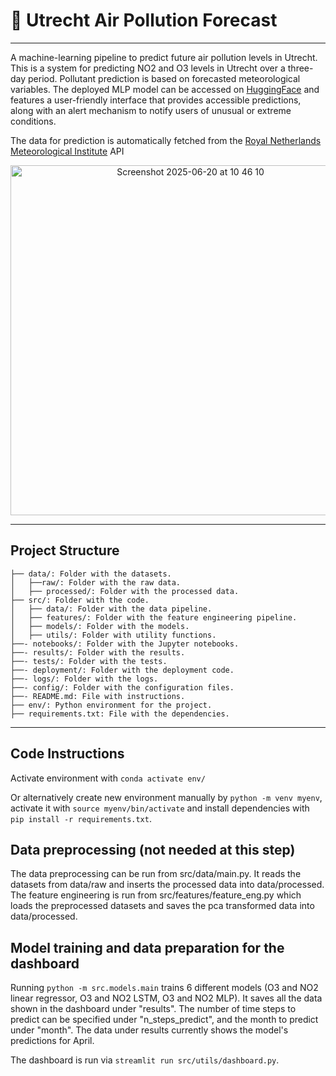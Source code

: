 # 🚦 Utrecht Air Pollution Forecast

---

A machine-learning pipeline to predict future air pollution levels in Utrecht. This is a system for predicting NO2 and O3 levels in Utrecht over a three-day period. Pollutant prediction is based on forecasted meteorological variables. The deployed MLP model can be accessed on [HuggingFace](https://huggingface.co/spaces/MLINPrediction/pollution_prediction) and features a user-friendly interface that provides accessible predictions, along with an alert mechanism to notify users of unusual or extreme conditions.

The data for prediction is automatically fetched from the [Royal Netherlands Meteorological Institute](https://open-meteo.com/en/docs/knmi-api#latitude=52.11&longitude=5.1806&hourly=temperature_2m,dew_point_2m,wind_speed_10m,wind_direction_10m,wind_gusts_10m,sunshine_duration,global_tilted_irradiance&daily=weather_code) API

<div align="center">
  <img width="560" alt="Screenshot 2025-06-20 at 10 46 10" src="https://github.com/user-attachments/assets/5ff23255-5e27-4a84-8f4a-2f4841750795" />
</div>

---

## Project Structure

```
├── data/: Folder with the datasets.
│   ├──raw/: Folder with the raw data.
│   ├── processed/: Folder with the processed data.
├── src/: Folder with the code.
│   ├── data/: Folder with the data pipeline.
│   ├── features/: Folder with the feature engineering pipeline.
│   ├── models/: Folder with the models.
│   ├── utils/: Folder with utility functions.
├──- notebooks/: Folder with the Jupyter notebooks.
├──- results/: Folder with the results.
├──- tests/: Folder with the tests.
├──- deployment/: Folder with the deployment code.
├──- logs/: Folder with the logs.
├──- config/: Folder with the configuration files.
├──- README.md: File with instructions.
├── env/: Python environment for the project. 
├── requirements.txt: File with the dependencies.
```
---

## Code Instructions

Activate environment with ```conda activate env/``` 

Or alternatively create new environment manually by ```python -m venv myenv```, activate it with ```source myenv/bin/activate``` and install dependencies with ```pip install -r requirements.txt```.

## Data preprocessing (not needed at this step)

The data preprocessing can be run from src/data/main.py. It reads the datasets
from data/raw and inserts the processed data into data/processed. The feature
engineering is run from src/features/feature_eng.py which loads the
preprocessed datasets and saves the pca transformed data into data/processed.

## Model training and data preparation for the dashboard

Running ```python -m src.models.main``` trains 6 different models (O3 and NO2
linear regressor, O3 and NO2 LSTM, O3 and NO2 MLP). It saves all the data
shown in the dashboard under "results". The number of time steps to predict
can be specified under "n_steps_predict", and the month to predict under
"month". The data under results currently shows the model's predictions for
April. 

The dashboard is run via ```streamlit run src/utils/dashboard.py```.


